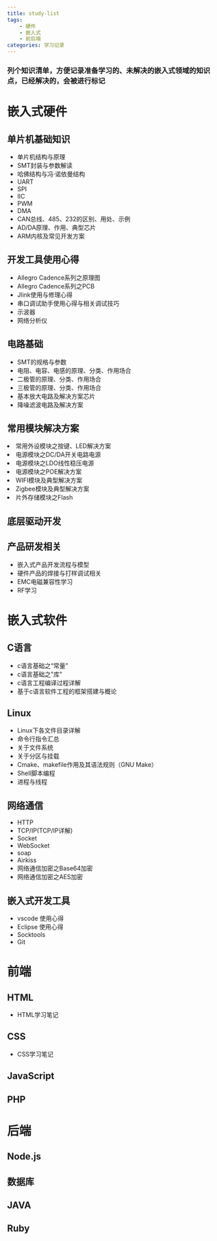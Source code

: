```yaml
---
title: study-list
tags:
    - 硬件
    - 嵌入式
    - 前后端
categories: 学习记录
---
```


<cite><h3>列个知识清单，方便记录准备学习的、未解决的嵌入式领域的知识点，已经解决的，会被进行标记</h3></cite>
<!--more-->

<h1>嵌入式硬件</h1>

<h2>单片机基础知识</h2>
<p>
<ul>
<li>单片机结构与原理</li>
<li>SMT封装与参数解读</li>
<li>哈佛结构与冯·诺依曼结构</li>
<li>UART</li>
<li>SPI</li>
<li>IIC</li>
<li>PWM</li>
<li>DMA</li>
<li>CAN总线、485、232的区别、用处、示例</li>
<li>AD/DA原理、作用、典型芯片</li>
<li>ARM内核及常见开发方案</li>
</ul>
</p>

<h2>开发工具使用心得</h2>
<ul>
<li>Allegro Cadence系列之原理图</li>
<li>Allegro Cadence系列之PCB</li>
<li>Jlink使用与修理心得</li>
<li>串口调试助手使用心得与相关调试技巧</li>
<li>示波器</li>
<li>网络分析仪</li>
</ul>


<h2>电路基础</h2>
<ul>
<li>SMT的规格与参数</li>
<li>电阻、电容、电感的原理、分类、作用场合</li>
<li>二极管的原理、分类、作用场合</li>
<li>三极管的原理、分类、作用场合</li>
<li>基本放大电路及解决方案芯片</li>
<li>降噪滤波电路及解决方案</li>
</ul>





<h2>常用模块解决方案</h2>
<lu>
<li>常用外设模块之按键、LED解决方案</li>
<li>电源模块之DC/DA开关电路电源</li>
<li>电源模块之LDO线性稳压电源</li>
<li>电源模块之POE解决方案</li>
<li>WIFI模块及典型解决方案</li>
<li>Zigbee模块及典型解决方案</li>
<li>片外存储模块之Flash</li>


</lu>




<h2>底层驱动开发  </h2>



<h2>产品研发相关</h2>
<ul>
<li>嵌入式产品开发流程与模型</li>
<li>硬件产品的焊接与打样调试相关</li>
<li>EMC电磁兼容性学习</li>
<li>RF学习</li>
</ul>


<h1>嵌入式软件</h1>

<h2>C语言</h2>
<ul><li>c语言基础之“常量”</li>
<li>c语言基础之"库"</li>
<li>c语言工程编译过程详解</li>
<li>基于c语言软件工程的框架搭建与概论</li>

</ul>



<h2>Linux</h2>
<ul>
<li>Linux下各文件目录详解</li>
<li>命令行指令汇总</li>
<li>关于文件系统</li>
<li>关于分区与挂载</li>
<li>Cmake、makefile作用及其语法规则（GNU Make）</li>
<li>Shell脚本编程</li>
<li>进程与线程</li>

</ul>
<h2>网络通信</h2>
<ul>
<li>HTTP</li>
<li>TCP/IP(TCP/IP详解)</li>
<li>Socket</li>
<li>WebSocket</li>
<li>soap</li>
<li>Airkiss</li>
<li>网络通信加密之Base64加密</li>
<li>网络通信加密之AES加密</li>
</ul>

<h2>嵌入式开发工具</h2>
<ul>
<li>vscode 使用心得</li>
<li>Eclipse 使用心得</li>
<li>Socktools </li>
<li>Git</li>
</ul>



<h1>前端</h1>
<h2>HTML</h2>
<ul>
<li>HTML学习笔记</li>
</ul>


<h2>CSS</h2>
<ul>
<li>CSS学习笔记</li>
</ul>

<h2>JavaScript</h2>
<h2>PHP </h2>


<h1>后端</h1>
<h2>Node.js</h2>
<h2>数据库</h2>
<h2>JAVA    </h2>
<h2>Ruby</h2>
